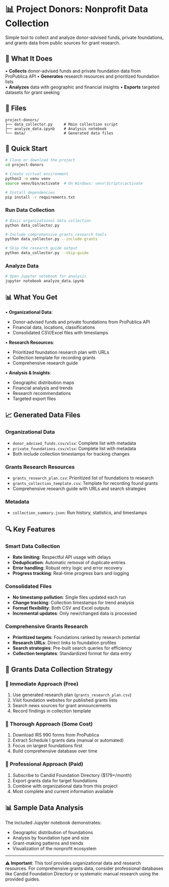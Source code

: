 # 📊 Project Donors: Nonprofit Data Collection

Simple tool to collect and analyze donor-advised funds, private foundations, and grants data from public sources for grant research.

## 🎯 What It Does

• **Collects** donor-advised funds and private foundation data from ProPublica API
• **Generates** research resources and prioritized foundation lists  
• **Analyzes** data with geographic and financial insights
• **Exports** targeted datasets for grant seeking

## 📁 Files

```
project-donors/
├── data_collector.py     # Main collection script
├── analyze_data.ipynb    # Analysis notebook
└── data/                 # Generated data files
```

## 🚀 Quick Start

```bash
# Clone or download the project
cd project-donors

# Create virtual environment
python3 -m venv venv
source venv/bin/activate  # On Windows: venv\Scripts\activate

# Install dependencies
pip install -r requirements.txt
```

### Run Data Collection

```bash
# Basic organizational data collection
python data_collector.py

# Include comprehensive grants research tools
python data_collector.py --include-grants

# Skip the research guide output
python data_collector.py --skip-guide
```

### Analyze Data

```bash
# Open Jupyter notebook for analysis
jupyter notebook analyze_data.ipynb
```

## 📊 What You Get

• **Organizational Data**:

- Donor-advised funds and private foundations from ProPublica API
- Financial data, locations, classifications
- Consolidated CSV/Excel files with timestamps

• **Research Resources**:

- Prioritized foundation research plan with URLs
- Collection template for recording grants
- Comprehensive research guide

• **Analysis & Insights**:

- Geographic distribution maps
- Financial analysis and trends
- Research recommendations
- Targeted export files

## 📈 Generated Data Files

### Organizational Data

- `donor_advised_funds.csv/xlsx`: Complete list with metadata
- `private_foundations.csv/xlsx`: Complete list with metadata
- Both include collection timestamps for tracking changes

### Grants Research Resources

- `grants_research_plan.csv`: Prioritized list of foundations to research
- `grants_collection_template.csv`: Template for recording found grants
- Comprehensive research guide with URLs and search strategies

### Metadata

- `collection_summary.json`: Run history, statistics, and timestamps

## 🔍 Key Features

### Smart Data Collection

- **Rate limiting**: Respectful API usage with delays
- **Deduplication**: Automatic removal of duplicate entries
- **Error handling**: Robust retry logic and error recovery
- **Progress tracking**: Real-time progress bars and logging

### Consolidated Files

- **No timestamp pollution**: Single files updated each run
- **Change tracking**: Collection timestamps for trend analysis
- **Format flexibility**: Both CSV and Excel outputs
- **Incremental updates**: Only new/changed data is processed

### Comprehensive Grants Research

- **Prioritized targets**: Foundations ranked by research potential
- **Research URLs**: Direct links to foundation profiles
- **Search strategies**: Pre-built search queries for efficiency
- **Collection templates**: Standardized format for data entry

## 🎯 Grants Data Collection Strategy

### 🥇 Immediate Approach (Free)

1. Use generated research plan (`grants_research_plan.csv`)
2. Visit foundation websites for published grants lists
3. Search news sources for grant announcements
4. Record findings in collection template

### 🥈 Thorough Approach (Some Cost)

1. Download IRS 990 forms from ProPublica
2. Extract Schedule I grants data (manual or automated)
3. Focus on largest foundations first
4. Build comprehensive database over time

### 🥉 Professional Approach (Paid)

1. Subscribe to Candid Foundation Directory ($179+/month)
2. Export grants data for target foundations
3. Combine with organizational data from this project
4. Most complete and current information available

## 📊 Sample Data Analysis

The included Jupyter notebook demonstrates:

- Geographic distribution of foundations
- Analysis by foundation type and size
- Grant-making patterns and trends
- Visualization of the nonprofit ecosystem

---

**⚠️ Important**: This tool provides organizational data and research resources. For comprehensive grants data, consider professional databases like Candid Foundation Directory or systematic manual research using the provided guides.
